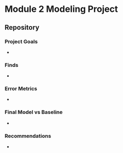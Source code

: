 # Module 2 Modeling Project

## Repository


### Project Goals
* 

### Finds
* 

### Error Metrics
* 

### Final Model vs Baseline
*

### Recommendations
*
